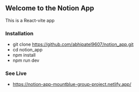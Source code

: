 <!-- @format -->

## Welcome to the Notion App

This is a React-vite app

### Installation

- git clone https://github.com/abhipatel9607/notion_app.git
- cd notion_app
- npm install
- npm run dev

### See Live

- https://notion-app-mountblue-group-project.netlify.app/
